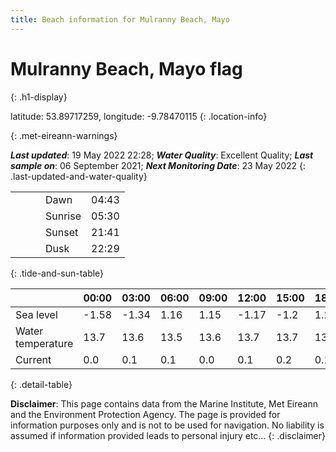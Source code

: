 ```yaml
---
title: Beach information for Mulranny Beach, Mayo
---
```

# Mulranny Beach, Mayo <span class="material-icons blue-flag" alt="This a Blue Flag beach">flag</span>
{: .h1-display}

latitude: 53.89717259, longitude: -9.78470115
{: .location-info}


{: .met-eireann-warnings}

___Last updated___: 19 May 2022 22:28; ___Water Quality___: Excellent Quality;
___Last sample on___: 06 September 2021; ___Next Monitoring Date___: 23 May 2022
{: .last-updated-and-water-quality}

|   |   |   |   |   |
|---|---|---|---|---|
|   |   |   | Dawn  | 04:43 |
|   |   |   | Sunrise  | 05:30 |
|   |   |   | Sunset  | 21:41 |
|   |   |   | Dusk  | 22:29 |
{: .tide-and-sun-table}

<div></div>

| | 00:00 | 03:00 | 06:00 | 09:00 | 12:00 | 15:00 | 18:00 | 21:00 |
|---|---|---|---|---|---|---|---|---|
| Sea level | -1.58 | -1.34 | 1.16 | 1.15| -1.17 | -1.2 | 1.21 | 1.5 |
| Water temperature | 13.7 | 13.6 | 13.5 | 13.6 | 13.7 | 13.7 | 13.6 | 13.7 |
| Current | 0.0 | 0.1 | 0.1 | 0.0 | 0.1| 0.2 | 0.1 | 0.0 |
{: .detail-table}

__Disclaimer__: This page contains data from the Marine Institute,
Met Eireann and the Environment Protection Agency. The page is provided for
information purposes only and is not to be used for navigation. No liability
is assumed if information provided leads to personal injury etc...
{: .disclaimer}